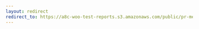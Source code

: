 ```yaml
---
layout: redirect
redirect_to: https://a8c-woo-test-reports.s3.amazonaws.com/public/pr-merge/44864/e2e/index.html
---
```


